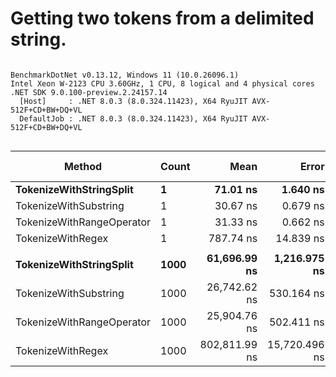 # Getting two tokens from a delimited string.


```

BenchmarkDotNet v0.13.12, Windows 11 (10.0.26096.1)
Intel Xeon W-2123 CPU 3.60GHz, 1 CPU, 8 logical and 4 physical cores
.NET SDK 9.0.100-preview.2.24157.14
  [Host]     : .NET 8.0.3 (8.0.324.11423), X64 RyuJIT AVX-512F+CD+BW+DQ+VL
  DefaultJob : .NET 8.0.3 (8.0.324.11423), X64 RyuJIT AVX-512F+CD+BW+DQ+VL


```
| Method                    | Count | Mean          | Error         | StdDev        | Median        | Ratio | RatioSD | Gen0     | Allocated | Alloc Ratio |
|-------------------------- |------ |--------------:|--------------:|--------------:|--------------:|------:|--------:|---------:|----------:|------------:|
| **TokenizeWithStringSplit**   | **1**     |      **71.01 ns** |      **1.640 ns** |      **4.704 ns** |      **69.85 ns** |  **2.32** |    **0.20** |   **0.0334** |     **144 B** |        **1.38** |
| TokenizeWithSubstring     | 1     |      30.67 ns |      0.679 ns |      1.776 ns |      29.85 ns |  1.00 |    0.00 |   0.0241 |     104 B |        1.00 |
| TokenizeWithRangeOperator | 1     |      31.33 ns |      0.662 ns |      1.440 ns |      30.84 ns |  1.02 |    0.07 |   0.0241 |     104 B |        1.00 |
| TokenizeWithRegex         | 1     |     787.74 ns |     14.839 ns |     13.880 ns |     782.51 ns | 24.65 |    1.75 |   0.1812 |     784 B |        7.54 |
|                           |       |               |               |               |               |       |         |          |           |             |
| **TokenizeWithStringSplit**   | **1000**  |  **61,696.99 ns** |  **1,216.975 ns** |  **1,138.359 ns** |  **62,030.91 ns** |  **2.32** |    **0.10** |  **33.3252** |  **144000 B** |        **1.38** |
| TokenizeWithSubstring     | 1000  |  26,742.62 ns |    530.164 ns |  1,034.044 ns |  26,477.61 ns |  1.00 |    0.00 |  24.1089 |  104000 B |        1.00 |
| TokenizeWithRangeOperator | 1000  |  25,904.76 ns |    502.411 ns |    419.536 ns |  25,940.28 ns |  0.97 |    0.05 |  24.1089 |  104000 B |        1.00 |
| TokenizeWithRegex         | 1000  | 802,811.99 ns | 15,720.496 ns | 17,473.290 ns | 795,476.27 ns | 30.24 |    1.19 | 181.6406 |  784006 B |        7.54 |
